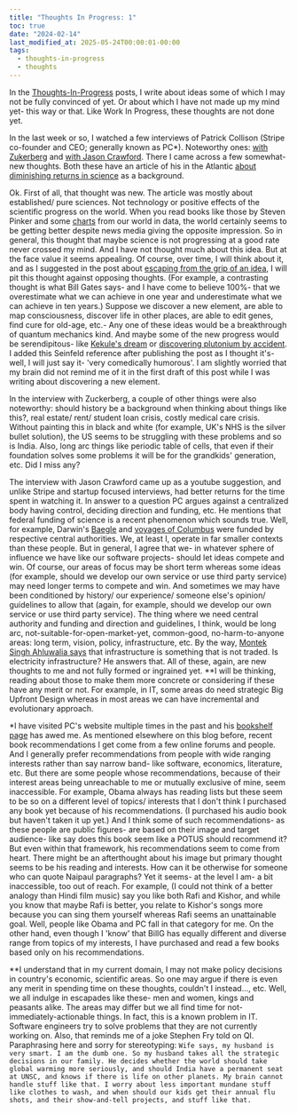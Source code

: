 ```yaml
---
title: "Thoughts In Progress: 1"
toc: true
date: "2024-02-14"
last_modified_at: 2025-05-24T00:00:01-00:00
tags: 
  - thoughts-in-progress
  - thoughts
---
```

In the [Thoughts-In-Progress](/tags/#thoughts-in-progress) posts, I write about ideas some of which I may not be fully convinced of yet. Or about which I have not made up my mind yet- this way or that. Like Work In Progress, these thoughts are not done yet.

In the last week or so, I watched a few interviews of Patrick Collison (Stripe co-founder and CEO; generally known as PC*). Noteworthy ones: [with Zukerberg](https://www.youtube.com/watch?v=OuvrZFJLXSk) and [with Jason Crawford](https://www.youtube.com/watch?v=8rxS6kj5Zt0). There I came across a few somewhat-new thoughts. Both these have an article of his in the Atlantic [about diminishing returns in science](https://www.theatlantic.com/science/archive/2018/11/diminishing-returns-science/575665/) as a background. 

Ok. First of all, that thought was new. The article was mostly about established/ pure sciences. Not technology or positive effects of the scientific progress on the world. When you read books like those by Steven Pinker and some [charts](https://ourworldindata.org/charts) from our world in data, the world certainly seems to be getting better despite news media giving the opposite impression. So in general, this thought that maybe science is not progressing at a good rate never crossed my mind. And I have not thought much about this idea. But at the face value it seems appealing. Of course, over time, I will think about it, and as I suggested in the post about [escaping from the grip of an idea](https://atul-atul.github.io/In-The-Grip-Of-An-Idea/), I will pit this thought against opposing thoughts. (For example, a contrasting thought is what Bill Gates says- and I have come to believe 100%- that we overestimate what we can achieve in one year and underestimate what we can achieve in ten years.) Suppose we discover a new element, are able to map consciousness, discover life in other places, are able to edit genes, find cure for old-age, etc.- Any one of these ideas would be a breakthrough of quantum mechanics kind. And maybe some of the new progress would be serendipitous- like [Kekule's dream](https://en.wikipedia.org/wiki/August_Kekul%C3%A9#Kekul%C3%A9's_dream) or [discovering plutonium by accident](https://www.youtube.com/watch?v=j6_pv_vRHKI). I added this Seinfeld reference after publishing the post as I thought it's- well, I will just say it- 'very comedically humorous'. I am slightly worried that my brain did not remind me of it in the first draft of this post while I was writing about discovering a new element.

In the interview with Zuckerberg, a couple of other things were also noteworthy: should history be a background when thinking about things like this?, real estate/ rent/ student loan crisis, costly medical care crisis. Without painting this in black and white (for example, UK's NHS is the silver bullet solution), the US seems to be struggling with these problems and so is India. Also, long arc things like periodic table of cells, that even if their foundation solves some problems it will be for the grandkids' generation, etc. Did I miss any?

The interview with Jason Crawford came up as a youtube suggestion, and unlike Stripe and startup focused interviews, had better returns for the time spent in watching it. In answer to a question PC argues against a centralized body having control, deciding direction and funding, etc. He mentions that federal funding of science is a recent phenomenon which sounds true. Well, for example, Darwin's [Baegle](https://en.wikipedia.org/wiki/Second_voyage_of_HMS_Beagle) and [voyages of Columbus](https://en.wikipedia.org/wiki/Voyages_of_Christopher_Columbus) were funded by respective central authorities. We, at least I, operate in far smaller contexts than these people. But in general, I agree that we- in whatever sphere of influence we have like our software projects- should let ideas compete and win. Of course, our areas of focus may be short term whereas some ideas (for example, should we develop our own service or use third party service) may need longer terms to compete and win. And sometimes we may have been conditioned by history/ our experience/ someone else's opinion/ guidelines to allow that (again, for example, should we develop our own service or use third party service). The thing where we need central authority and funding and direction and guidelines, I think, would be long arc, not-suitable-for-open-market-yet, common-good, no-harm-to-anyone areas: long term, vision, policy, infrastructure, etc. By the way, [Montek Singh Ahluwalia says](https://seenunseen.in/episodes/2022/7/11/episode-285-the-life-and-times-of-montek-singh-ahluwalia/) that infrastructure is something that is not traded. Is electricity infrastructure? He answers that. All of these, again, are new thoughts to me and not fully formed or ingrained yet. **I will be thinking, reading about those to make them more concrete or considering if these have any merit or not. For example, in IT, some areas do need strategic Big Upfront Design whereas in most areas we can have incremental and evolutionary approach.

*I have visited PC's website multiple times in the past and his [bookshelf page](https://patrickcollison.com/bookshelf) has awed me. As mentioned elsewhere on this blog before, recent book recommendations I get come from a few online forums and people. And I generally prefer recommendations from people with wide ranging interests rather than say narrow band- like software, economics, literature, etc. But there are some people whose recommendations, because of their interest areas being unreachable to me or  mutually exclusive of mine, seem inaccessible. For example, Obama always has reading lists but these seem to be so on a different level of topics/ interests that I don't think I purchased any book yet because of his recommendations. (I purchased his audio book but haven't taken it up yet.) And I think some of such recommendations- as these people are public figures- are based on their image and target audience- like say does this book seem like a POTUS should recommend it? But even within that framework, his recommendations seem to come from heart. There might be an afterthought about his image but primary thought seems to be his reading and interests. How can it be otherwise for someone who can quote Naipaul paragraphs? Yet it seems- at the level I am- a bit inaccessible, too out of reach. For example, (I could not think of a better analogy than Hindi film music) say you like both Rafi and Kishor, and while you know that maybe Rafi is better,  you relate to Kishor's songs more because you can sing them yourself whereas Rafi seems an unattainable goal. Well, people like Obama and PC fall in that category for me. On the other hand, even though I 'know' that BillG has equally different and diverse range from topics of my interests, I have purchased and read a few books based only on his recommendations.

**I understand that in my current domain, I may not make policy decisions in country's economic, scientific areas. So one may argue if there is even any merit in spending time on these thoughts, couldn't I instead..., etc. Well, we all indulge in escapades like these- men and women, kings and peasants alike. The areas may differ but we all find time for not-immediately-actionable things. In fact, this is a known problem in IT. Software engineers try to solve problems that they are not currently working on. Also, that reminds me of a joke Stephen Fry told on QI. Paraphrasing here and sorry for stereotyping: `Wife says, my husband is very smart. I am the dumb one. So my husband takes all the strategic decisions in our family. He decides whether the world should take global warming more seriously, and should India have a permanent seat at UNSC, and knows if there is life on other planets. My brain cannot handle stuff like that. I worry about less important mundane stuff like clothes to wash, and when should our kids get their annual flu shots, and their show-and-tell projects, and stuff like that.`
